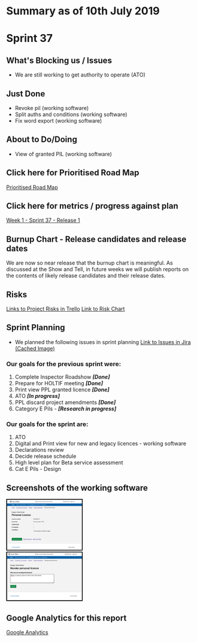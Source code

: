 # Summary as of 10th July 2019 

# Sprint 37

## What's Blocking us / Issues
* We are still working to get authority to operate (ATO) 

## Just Done
* Revoke pil (working software)
* Split auths and conditions (working software)
* Fix word export (working software)

## About to Do/Doing
* View of granted PIL (working software)

## Click here for Prioritised Road Map
[Prioritised Road Map](graphs/ASLRoadMap10072019.jpg)

## Click here for metrics / progress against plan
[Week 1 - Sprint 37 - Release 1](graphs/progress10072019.png)

## Burnup Chart - Release candidates and release dates
We are now so near release that the burnup chart is meaningful.
As discussed at the Show and Tell, in future weeks we will publish reports on the contents of likely release candidates and their release dates.

## Risks
[Links to Project Risks in Trello](https://trello.com/b/VuFuCL7t/risk-register-and-kpis-asl-delivery) 
[Link to Risk Chart](graphs/risk10072019.png)

## Sprint Planning
* We planned the following issues in sprint planning [Link to Issues in Jira](https://jira.digital.homeoffice.gov.uk/secure/RapidBoard.jspa?rapidView=261)    [\(Cached Image\)](graphs/sprint10072019.png)

### Our goals for the previous sprint were:
1. Complete Inspector Roadshow ***[Done]***
2. Prepare for HOLTIF meeting ***[Done]***
3. Print view PPL granted licence ***[Done]***
4. ATO ***[In progress]***
5. PPL discard project amendments ***[Done]***
6. Category E Pils - ***[Research in progress]***

### Our goals for the sprint are:
1. ATO 
2. Digital and Print view for new and legacy licences - working software 
3. Declarations review 
4. Decide release schedule 
5. High level plan for Beta service assessment 
6. Cat E Pils - Design


## Screenshots of the working software 
<a href="graphs/proto1_10072019.png"><img src="graphs/proto1_10072019.png" alt="HTML5 Icon" width="200" style="border:2px solid black"></a>
<br>
<a href="graphs/proto2_10072019.png"><img src="graphs/proto2_10072019.png" alt="HTML5 Icon" width="200" style="border:2px solid black"></a>
<br>

## Google Analytics for this report
[Google Analytics](graphs/GA10072019.jpg)

